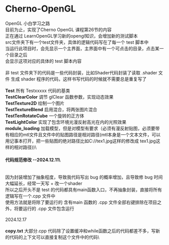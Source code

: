 # Cherno-OpenGL
OpenGL 小白学习之路\
目前为止，实现了Cherno OpenGL 课程第26节的内容\
正在通过 LearnOpenGL学习新的opengl知识，会增加新的测试脚本\
src文件夹下有一个test文件夹，具体的逻辑代码写在了每一个 test 脚本中\
当运行此项目时，会先显示一个主界面，主界面中有一个可点击的目录，点击某一个目录之后\
会显示这项对应的具体的 test 脚本内容\
\
非 test 文件夹下的代码是一些代码封装，比如Shader代码封装了读取 .shader 文件
生成 shader 程序的代码，这样书写代码的时候就不需要总是重复写了\
\
**Test** 所有 Testxxxxx 代码的基类\
**TestClearColor** 调节 glClear 函数参数，实现动态效果\
**TestTexture2D** 绘制一个图片\
**TestTextureBlend** 启用混合，将两张图片混合\
**TestTenRotateCube** 一个旋转的正方体\
**TestLightColor** 实现了包含环境光漫反射高光在内的光照效果\
**module_loading** 加载模型，但是对模型有要求（必须有漫反射贴图，必须要带有相应的mtl文件且文件中的贴图路径是相对路径(mtl本身是一个文本文件，可以用记事本打开，把一些贴图的绝对路径比如C://tex1.jpg这样的修改成 tex1.jpg这样的相对路径))\
#### 代码规范修改 --2024.12.11\
\
因为封装增加了抽象程度，导致我代码写出 bug 的概率增加，且导致修 bug 时间大幅延长，经常一天写 + 改一个shader\
所以之后开头不是 test 的代码都具有main函数入口，不再抽象封装，直接将所有逻辑写在一个.cpp 文件中\
使用方法就是将除了要运行的 含有main 函数的 .cpp 文件全部右键排除在项目之外，将要运行的 .cpp 文件包含运行\
\
2024.12.17\
\
**copy.txt**  大部分.cpp 代码除了设置缓冲和while函数之后的代码都差不多，写新的代码的上下文可以直接复制这个文件中的代码\



